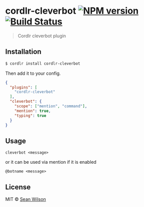 # cordlr-cleverbot [![NPM version](https://badge.fury.io/js/cordlr-cleverbot.svg)](https://npmjs.org/package/cordlr-cleverbot) [![Build Status](https://travis-ci.org/seanc/cordlr-cleverbot.svg?branch=master)](https://travis-ci.org/seanc/cordlr-cleverbot)

> Cordlr cleverbot plugin

## Installation

```sh
$ cordlr install cordlr-cleverbot
```

Then add it to your config.
```json
{
  "plugins": [
    "cordlr-cleverbot"
  ],
  "cleverbot": {
    "scope": ["mention", "command"],
    "mention": true,
    "typing": true
  }
}
```

## Usage
```
cleverbot <message>
```

or it can be used via mention if it is enabled

```
@botname <message>
```

## License

MIT © [Sean Wilson](https://imsean.me)
